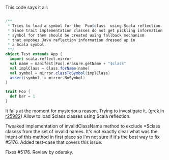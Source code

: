 This code says it all:
```scala

/** 
 * Tries to load a symbol for the `Foo$class` using Scala reflection.  
 * Since trait implementation classes do not get pickling information
 * symbol for them should be created using fallback mechanism
 * that exposes Java reflection information dressed up in
 * a Scala symbol.
 **/
object Test extends App {
  import scala.reflect.mirror
  val name = manifest[Foo].erasure.getName + "$class"
  val implClass = Class.forName(name)
  val symbol = mirror.classToSymbol(implClass)
  assert(symbol != mirror.NoSymbol)
}

trait Foo {
  def bar = 1
}
```

It fails at the moment for mysterious reason. Trying to investigate it.
(grek in [r25982](https://codereview.scala-lang.org/fisheye/changelog/scala-svn?cs=25982)) Allow to load $class classes using Scala reflection.
    
Tweaked implementation of invalidClassName method
to exclude *$class clasess from the set of invalid
names. It's not exactly clear what was the intent
of this method in first place so I'm not sure if
it's the best way to fix #5176. Added test-case
that covers this issue.

Fixes #5176. Review by odersky.
